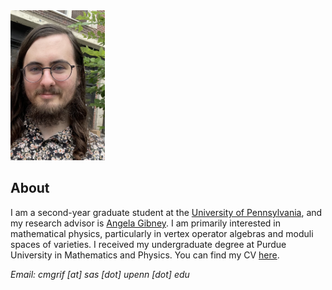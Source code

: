 <img src="/assets/me.jpg" alt="that's me!" width="30%" height="30%">

## About

I am a second-year graduate student at the [University of Pennsylvania](https://www.math.upenn.edu/), and my research advisor is [Angela Gibney](https://www.angelagibney.org). I am primarily interested in mathematical physics, particularly in vertex operator algebras and moduli spaces of varieties. I received my undergraduate degree at Purdue University in Mathematics and Physics. You can find my CV [here](/assets/CV.pdf).

*Email: cmgrif [at] sas [dot] upenn [dot] edu*
